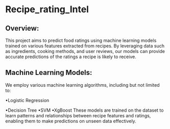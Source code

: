 # Recipe_rating_Intel
## Overview:
This project aims to predict food ratings using machine learning models trained on various features extracted from recipes. By leveraging data such as ingredients, cooking methods, and user reviews, our models can provide accurate predictions of the ratings a recipe is likely to receive.
## Machine Learning Models:
We employ various machine learning algorithms, including but not limited to:

•Logistic Regression

•Decision Tree
•SVM
•XgBoost
These models are trained on the dataset to learn patterns and relationships between recipe features and ratings, enabling them to make predictions on unseen data effectively.
